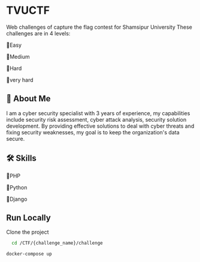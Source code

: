 
# TVUCTF

Web challenges of capture the flag contest for Shamsipur University
These challenges are in 4 levels:

🔷Easy

🔷Medium

🔷Hard

🔷very hard

## 🚀 About Me

I am a cyber security specialist with 3 years of experience, my capabilities include security risk assessment, cyber attack analysis, security solution development. By providing effective solutions to deal with cyber threats and fixing security weaknesses, my goal is to keep the organization's data secure.


## 🛠 Skills
🔰PHP

🔰Python

🔰Django

## Run Locally

Clone the project

```bash
  cd /CTF/{challenge_name}/challenge
```
```bash
docker-compose up
```



